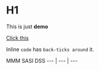 # H1


This is just **demo** 

[Click this ](https://www.google.com)

Inline `code` has `back-ticks around` it.

MMM   SASI  DSS
--- | --- | ---

